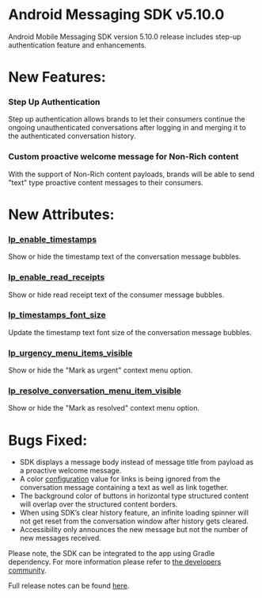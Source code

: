 # Android Messaging SDK v5.10.0

Android Mobile Messaging SDK version 5.10.0 release includes step-up authentication feature and enhancements.


# New Features:
### Step Up Authentication
Step up authentication allows brands to let their consumers continue the ongoing unauthenticated conversations after logging in and merging it to the authenticated conversation history.

### Custom proactive welcome message for Non-Rich content
With the support of Non-Rich content payloads, brands will be able to send "text" type proactive content messages to their consumers.

# New Attributes:
### [lp_enable_timestamps](https://developers.liveperson.com/mobile-app-messaging-sdk-for-android-sdk-attributes-5-0-and-above.html#lp_enable_timestamps)
Show or hide the timestamp text of the conversation message bubbles.

### [lp_enable_read_receipts](https://developers.liveperson.com/mobile-app-messaging-sdk-for-android-sdk-attributes-5-0-and-above.html#lp_enable_read_receipts)
Show or hide read receipt text of the consumer message bubbles.

### [lp_timestamps_font_size](https://developers.liveperson.com/mobile-app-messaging-sdk-for-android-sdk-attributes-5-0-and-above.html#lp_timestamps_font_size)
Update the timestamp text font size of the conversation message bubbles.

### [lp_urgency_menu_items_visible](https://developers.liveperson.com/mobile-app-messaging-sdk-for-android-sdk-attributes-5-0-and-above.html#lp_urgency_menu_items_visible)
Show or hide the "Mark as urgent" context menu option.

### [lp_resolve_conversation_menu_item_visible](https://developers.liveperson.com/mobile-app-messaging-sdk-for-android-sdk-attributes-5-0-and-above.html#lp_resolve_conversation_menu_item_visible)
Show or hide the "Mark as resolved" context menu option.

# Bugs Fixed:
- SDK displays a message body instead of message title from payload as a proactive welcome message.
- A color [configuration](https://developers.liveperson.com/mobile-app-messaging-sdk-for-android-sdk-attributes-5-0-and-above.html#consumer_bubble_message_link_text_color) value for links is being ignored from the conversation message containing a text as well as link together.
- The background color of buttons in horizontal type structured content will overlap over the structured content borders.
- When using SDK’s clear history feature, an infinite loading spinner will not get reset from the conversation window after history gets cleared.
- Accessibility only announces the new message but not the number of new messages received.


Please note, the SDK can be integrated to the app using Gradle dependency. For more information please refer to [the developers community](https://developers.liveperson.com/android-quickstart.html).

Full release notes can be found [here](https://developers.liveperson.com/mobile-app-messaging-sdk-for-android-latest-release-notes.html).
